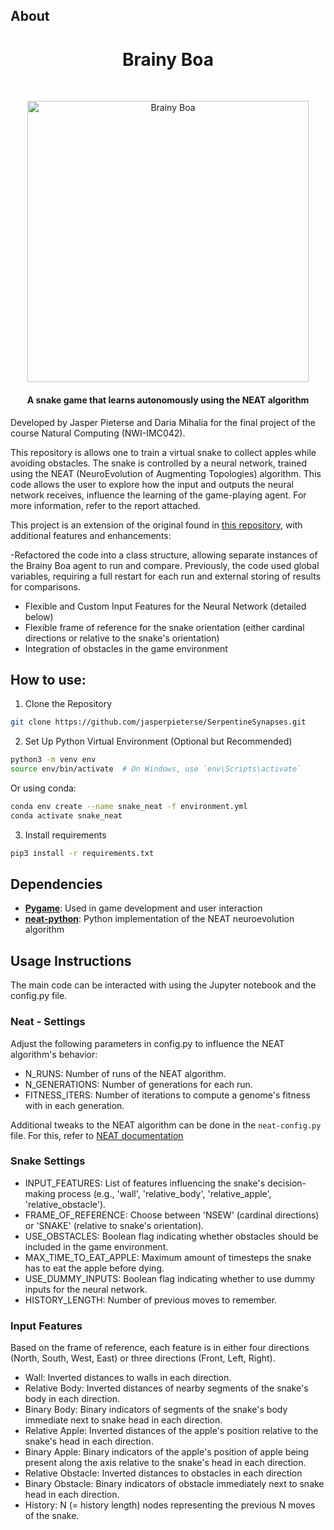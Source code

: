 ## About

<h1 align="center">Brainy Boa</h1><br>
<p align="center">
  <img alt="Brainy Boa" title="Brainy Boa" src="https://github.com/jasperpieterse/Brainy-Boa/blob/82b9fea2ae5cf569763c973549716951d57bab29/SnakeGIF.gif?raw=true" width="450"><br>
</p>

<h4 align="center"> A snake game that learns autonomously using the NEAT algorithm</h4>

Developed by Jasper Pieterse and Daria Mihalia for the final project of the course Natural Computing (NWI-IMC042).

This repository is allows one to train a virtual snake to collect apples while avoiding obstacles. The snake is controlled by a neural network, trained using the NEAT (NeuroEvolution of Augmenting Topologies) algorithm. This code allows the user to explore how the input and outputs the neural network receives, influence the learning of the game-playing agent. For more information, refer to the report attached.

This project is an extension of the original found in [this repository](https://github.com/danielchang2002/5038W_Final), with additional features and enhancements:

-Refactored the code into a class structure, allowing separate instances of the Brainy Boa agent to run and compare. Previously, the code used global variables, requiring a full restart for each run and external storing of results for comparisons.

- Flexible and Custom Input Features for the Neural Network (detailed below)
- Flexible frame of reference for the snake orientation (either cardinal directions or relative to the snake's orientation)
- Integration of obstacles in the game environment

## How to use:

1. Clone the Repository
  ```bash
  git clone https://github.com/jasperpieterse/SerpentineSynapses.git
  ```
2. Set Up Python Virtual Environment (Optional but Recommended)
  ```bash
  python3 -m venv env
  source env/bin/activate  # On Windows, use `env\Scripts\activate`
  ```
  Or using conda:
  ```bash
  conda env create --name snake_neat -f environment.yml
  conda activate snake_neat
  ```

3. Install requirements
  ```bash
  pip3 install -r requirements.txt
  ```

## Dependencies

* **[Pygame](https://github.com/pygame/)**: Used in game development and user interaction
* **[neat-python](https://github.com/CodeReclaimers/neat-python)**: Python implementation of the NEAT neuroevolution algorithm

## Usage Instructions

The main code can be interacted with using the Jupyter notebook and the config.py file. 

### Neat - Settings

Adjust the following parameters in config.py to influence the NEAT algorithm's behavior:

- N_RUNS: Number of runs of the NEAT algorithm.
- N_GENERATIONS: Number of generations for each run.
- FITNESS_ITERS: Number of iterations to compute a genome's fitness with in each generation.

Additional tweaks to the NEAT algorithm can be done in the `neat-config.py` file. For this, refer to [NEAT documentation](https://neat-python.readthedocs.io/en/latest/config_file.html)
  
### Snake Settings

- INPUT_FEATURES: List of features influencing the snake's decision-making process (e.g., 'wall', 'relative_body', 'relative_apple', 'relative_obstacle').
- FRAME_OF_REFERENCE: Choose between 'NSEW' (cardinal directions) or 'SNAKE' (relative to snake's orientation).
- USE_OBSTACLES: Boolean flag indicating whether obstacles should be included in the game environment.
- MAX_TIME_TO_EAT_APPLE: Maximum amount of timesteps the snake has to eat the apple before dying.
- USE_DUMMY_INPUTS: Boolean flag indicating whether to use dummy inputs for the neural network.
- HISTORY_LENGTH: Number of previous moves to remember.

### Input Features

Based on the frame of reference, each feature is in either four directions (North, South, West, East) or three directions (Front, Left, Right).

- Wall: Inverted distances to walls in each direction.
- Relative Body: Inverted distances of nearby segments of the snake's body in each direction.
- Binary Body: Binary indicators of segments of the snake's body immediate next to snake head in each direction.
- Relative Apple: Inverted distances of the apple's position relative to the snake's head in each direction.
- Binary Apple: Binary indicators of the apple's position of apple being present along the axis relative to the snake's head in each direction.
- Relative Obstacle: Inverted distances to obstacles in each direction
- Binary Obstacle: Binary indicators of obstacle immediately next to snake head in each direction.
- History: N (= history length) nodes representing the previous N moves of the snake.
